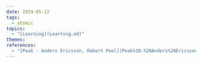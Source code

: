 ```yaml
---  
date: 2024-05-12  
tags:  
  - atomic  
topics:  
  - "[Learning](Learning.md)"  
themes:   
references:  
  - "[Peak - Anders Ericsson, Robert Pool](Peak%20-%20Anders%20Ericsson,%20Robert%20Pool.md)"  
---  
```

